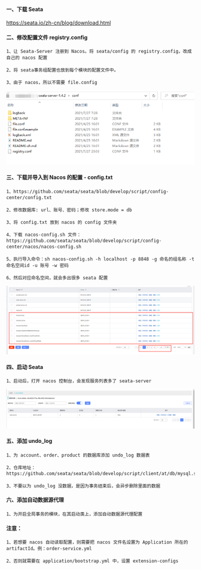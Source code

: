 #### 一、下载 Seata 

https://seata.io/zh-cn/blog/download.html

#### 二、修改配置文件 registry.config
````
1、让 Seata-Server 注册到 Nacos。将 seata/config 的 registry.config，改成自己的 nacos 配置

2、将 seata事务组配置也放到每个模块的配置文件中。

3、由于 nacos，所以不需要 file.config
````
![avatar](images/startup/更改registry.config文件.png)

#### 三、下载并导入到 Nacos 的配置 - config.txt
````
1、https://github.com/seata/seata/blob/develop/script/config-center/config.txt  

2、修改数据库: url、账号、密码；修改 store.mode = db  

3、将 config.txt 放到 nacos 的 config 文件夹  

4、下载 nacos-config.sh 文件：https://github.com/seata/seata/blob/develop/script/config-center/nacos/nacos-config.sh  

5、执行导入命令：sh nacos-config.sh -h localhost -p 8848 -g 命名的组名称 -t 命名空间id -u 账号 -w 密码

6、然后对应命名空间，就会多出很多 seata 配置
````
![avatar](images/startup/nacos导入seata配置.png)

#### 四、启动 Seata
````
1、启动后，打开 nacos 控制台，会发现服务列表多了 seata-server 
````
![avatar](images/startup/seata服务在nacos.png)

#### 五、添加 undo_log 
````
1、为 account、order、product 的数据库添加 undo_log 数据表

2、仓库地址：https://github.com/seata/seata/blob/develop/script/client/at/db/mysql.sql

3、不要以为 undo_log 没数据，是因为事务结束后，会异步删除里面的数据
````

#### 六、添加自动数据源代理
````
1、为开启全局事务的模块，在其启动类上，添加自动数据源代理配置
````

#### 注意：
````
1、若想要 nacos 自动读取配置，则需要把 nacos 文件名设置为 Application 所在的 artifactId。例：order-service.yml 

2、否则就需要在 application/bootstrap.yml 中，设置 extension-configs
````